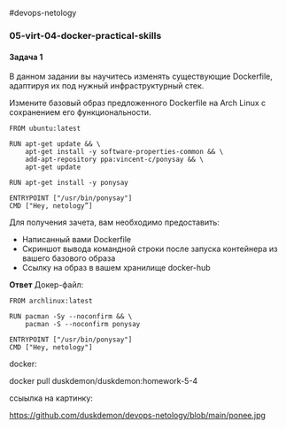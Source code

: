 #devops-netology
### 05-virt-04-docker-practical-skills
#### Задача 1 
В данном задании вы научитесь изменять существующие Dockerfile, адаптируя их под нужный инфраструктурный стек.

Измените базовый образ предложенного Dockerfile на Arch Linux c сохранением его функциональности.
```
FROM ubuntu:latest

RUN apt-get update && \
    apt-get install -y software-properties-common && \
    add-apt-repository ppa:vincent-c/ponysay && \
    apt-get update
 
RUN apt-get install -y ponysay

ENTRYPOINT ["/usr/bin/ponysay"]
CMD ["Hey, netology”]
```
Для получения зачета, вам необходимо предоставить:

* Написанный вами Dockerfile
* Скриншот вывода командной строки после запуска контейнера из вашего базового образа
* Ссылку на образ в вашем хранилище docker-hub

**Ответ**
Докер-файл:
```
FROM archlinux:latest

RUN pacman -Sy --noconfirm && \
    pacman -S --noconfirm ponysay
	
ENTRYPOINT ["/usr/bin/ponysay"]
CMD ["Hey, netology"]
```

docker:

docker pull duskdemon/duskdemon:homework-5-4

ссыылка на картинку:

https://github.com/duskdemon/devops-netology/blob/main/ponee.jpg
